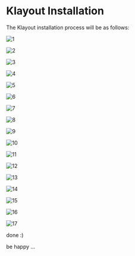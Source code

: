 # Klayout Installation

The Klayout installation process will be as follows:

![1](https://github.com/user-attachments/assets/baca883a-75a9-4555-924c-f6d6493854e4)

![2](https://github.com/user-attachments/assets/a470a1e7-8f95-4457-a463-fb614e920b3f)

![3](https://github.com/user-attachments/assets/7ac6ed67-60e3-4a31-98c0-5fb3ac09fb82)

![4](https://github.com/user-attachments/assets/35ea21a7-8969-4ec6-a30b-f986def75206)

![5](https://github.com/user-attachments/assets/92c5d951-6db7-46a4-ba7d-a58933e8df1f)

![6](https://github.com/user-attachments/assets/3f809a9e-1c7d-4517-92f2-191c9e378c72)

![7](https://github.com/user-attachments/assets/456a3fd0-db4c-4cb6-a7dc-97d8f5ac9ab3)

![8](https://github.com/user-attachments/assets/a8b84465-4903-4cec-a45e-01dfcdd0e3dd)

![9](https://github.com/user-attachments/assets/a9e834cc-96e9-4bf6-975f-8eb32349a62a)

![10](https://github.com/user-attachments/assets/4b08b533-57a6-4654-92b5-a03ebe735737)

![11](https://github.com/user-attachments/assets/94688b59-3184-4724-a776-8bc44901e84f)

![12](https://github.com/user-attachments/assets/8be39c3c-b702-4ca6-a2ad-5036532361a3)

![13](https://github.com/user-attachments/assets/4915e0be-1970-4923-937f-ac9d9fba0f08)

![14](https://github.com/user-attachments/assets/3535d3e8-7498-4d67-83eb-98788582e1f9)

![15](https://github.com/user-attachments/assets/ba376624-8e3e-4d5b-8965-a679f5799412)

![16](https://github.com/user-attachments/assets/1f07cc85-7b96-4066-8182-85986e03ddc4)

![17](https://github.com/user-attachments/assets/f8da25e0-a0b8-4521-92f2-f23beeb5cc8b)

done :)

be happy ...
